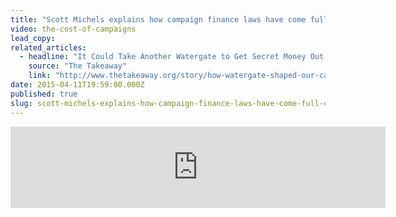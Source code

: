 ```yaml
---
title: "Scott Michels explains how campaign finance laws have come full circle"
video: the-cost-of-campaigns
lead_copy:
related_articles:
  - headline: "It Could Take Another Watergate to Get Secret Money Out of Politics"
    source: "The Takeaway"
    link: "http://www.thetakeaway.org/story/how-watergate-shaped-our-campaign-finance-system/"
date: 2015-04-11T19:59:00.000Z
published: true
slug: scott-michels-explains-how-campaign-finance-laws-have-come-full-circle
---
```

<iframe width="600" height="130" frameborder="0" scrolling="no" src="https://www.wnyc.org/widgets/ondemand_player/takeaway/#file=%2Faudio%2Fxspf%2F407373%2F"></iframe>


